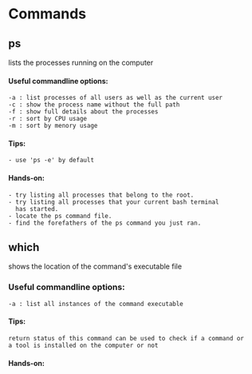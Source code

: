 # Commands

## ps
lists the processes running on the computer

#### Useful commandline options:
    -a : list processes of all users as well as the current user
    -c : show the process name without the full path
    -f : show full details about the processes
    -r : sort by CPU usage
    -m : sort by menory usage

#### Tips:
    - use 'ps -e' by default 

#### Hands-on:
    - try listing all processes that belong to the root.
    - try listing all processes that your current bash terminal 
      has started.
    - locate the ps command file.
    - find the forefathers of the ps command you just ran.


## which
shows the location of the command's executable file

### Useful commandline options:
    -a : list all instances of the command executable

#### Tips:
    return status of this command can be used to check if a command or
    a tool is installed on the computer or not

#### Hands-on:
    
